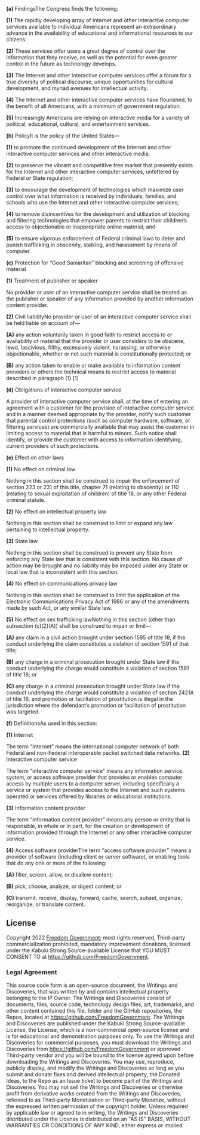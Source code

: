 **(a)** FindingsThe Congress finds the following:

**(1)** The rapidly developing array of Internet and other interactive computer services available to individual Americans represent an extraordinary advance in the availability of educational and informational resources to our citizens.

**(2)** These services offer users a great degree of control over the information that they receive, as well as the potential for even greater control in the future as technology develops.

**(3)** The Internet and other interactive computer services offer a forum for a true diversity of political discourse, unique opportunities for cultural development, and myriad avenues for intellectual activity.

**(4)** The Internet and other interactive computer services have flourished, to the benefit of all Americans, with a minimum of government regulation.

**(5)** Increasingly Americans are relying on interactive media for a variety of political, educational, cultural, and entertainment services.

**(b)** PolicyIt is the policy of the United States—

**(1)** to promote the continued development of the Internet and other interactive computer services and other interactive media;

**(2)** to preserve the vibrant and competitive free market that presently exists for the Internet and other interactive computer services, unfettered by Federal or State regulation;

**(3)** to encourage the development of technologies which maximize user control over what information is received by individuals, families, and schools who use the Internet and other interactive computer services;

**(4)** to remove disincentives for the development and utilization of blocking and filtering technologies that empower parents to restrict their children’s access to objectionable or inappropriate online material; and

**(5)** to ensure vigorous enforcement of Federal criminal laws to deter and punish trafficking in obscenity, stalking, and harassment by means of computer.

**(c)** Protection for “Good Samaritan” blocking and screening of offensive material

**(1)** Treatment of publisher or speaker

No provider or user of an interactive computer service shall be treated as the publisher or speaker of any information provided by another information content provider.

**(2)** Civil liabilityNo provider or user of an interactive computer service shall be held liable on account of—

**(A)** any action voluntarily taken in good faith to restrict access to or availability of material that the provider or user considers to be obscene, lewd, lascivious, filthy, excessively violent, harassing, or otherwise objectionable, whether or not such material is constitutionally protected; or

**(B)** any action taken to enable or make available to information content providers or others the technical means to restrict access to material described in paragraph (1).[1]

**(d)** Obligations of interactive computer service

A provider of interactive computer service shall, at the time of entering an agreement with a customer for the provision of interactive computer service and in a manner deemed appropriate by the provider, notify such customer that parental control protections (such as computer hardware, software, or filtering services) are commercially available that may assist the customer in limiting access to material that is harmful to minors. Such notice shall identify, or provide the customer with access to information identifying, current providers of such protections.

**(e)** Effect on other laws

**(1)** No effect on criminal law

Nothing in this section shall be construed to impair the enforcement of section 223 or 231 of this title, chapter 71 (relating to obscenity) or 110 (relating to sexual exploitation of children) of title 18, or any other Federal criminal statute.

**(2)** No effect on intellectual property law

Nothing in this section shall be construed to limit or expand any law pertaining to intellectual property.

**(3)** State law

Nothing in this section shall be construed to prevent any State from enforcing any State law that is consistent with this section. No cause of action may be brought and no liability may be imposed under any State or local law that is inconsistent with this section.

**(4)** No effect on communications privacy law

Nothing in this section shall be construed to limit the application of the Electronic Communications Privacy Act of 1986 or any of the amendments made by such Act, or any similar State law.

**(5)** No effect on sex trafficking lawNothing in this section (other than subsection (c)(2)(A)) shall be construed to impair or limit—

**(A)** any claim in a civil action brought under section 1595 of title 18, if the conduct underlying the claim constitutes a violation of section 1591 of that title;

**(B)** any charge in a criminal prosecution brought under State law if the conduct underlying the charge would constitute a violation of section 1591 of title 18; or

**(C)** any charge in a criminal prosecution brought under State law if the conduct underlying the charge would constitute a violation of section 2421A of title 18, and promotion or facilitation of prostitution is illegal in the jurisdiction where the defendant’s promotion or facilitation of prostitution was targeted.

**(f)** DefinitionsAs used in this section:

**(1)** Internet

The term “Internet” means the international computer network of both Federal and non-Federal interoperable packet switched data networks.
**(2)** Interactive computer service

The term “interactive computer service” means any information service, system, or access software provider that provides or enables computer access by multiple users to a computer server, including specifically a service or system that provides access to the Internet and such systems operated or services offered by libraries or educational institutions.

**(3)** Information content provider

The term “information content provider” means any person or entity that is responsible, in whole or in part, for the creation or development of information provided through the Internet or any other interactive computer service.

**(4)** Access software providerThe term “access software provider” means a provider of software (including client or server software), or enabling tools that do any one or more of the following:

**(A)** filter, screen, allow, or disallow content;

**(B)** pick, choose, analyze, or digest content; or

**(C)** transmit, receive, display, forward, cache, search, subset, organize, reorganize, or translate content.

## License

Copyright 2022 [Freedom Government](https://github.com/FreedomGovernment); most rights reserved, Third-party commercialization prohibited, mandatory improvement donations, licensed under the Kabuki Strong Source-available License that YOU MUST CONSENT TO at <https://github.com/FreedomGovernment>.

### Legal Agreement

This source code form is an open-source document, the Writings and Discoveries, that was written by and contains intellectual property belonging to the IP Owner. The Writings and Discoveries consist of documents, files, source code, technology design files, art, trademarks, and other content contained this file, folder and the GitHub repositories, the Repos, located at <https://github.com/FreedomGovernment>. The Writings and Discoveries are published under the Kabuki Strong Source-available License, the License, which is a non-commercial open-source license and is for educational and demonstration purposes only. To use the Writings and Discoveries for commercial purposes, you must download the Writings and Discoveries from <https://github.com/FreedomGovernment> or approved Third-party vendor and you will be bound to the license agreed upon before downloading the Writings and Discoveries. You may use, reproduce, publicly display, and modify the Writings and Discoveries so long as you submit and donate fixes and derived intellectual property, the Donated Ideas, to the Repo as an Issue ticket to become part of the Writings and Discoveries. You may not sell the Writings and Discoveries or otherwise profit from derivative works created from the Writings and Discoveries, refereed to as Third-party Monetization or Third-party Monetize, without the expressed written permission of the copyright holder. Unless required by applicable law or agreed to in writing, the Writings and Discoveries distributed under the License is distributed on an "AS IS" BASIS, WITHOUT WARRANTIES OR CONDITIONS OF ANY KIND, either express or implied.
